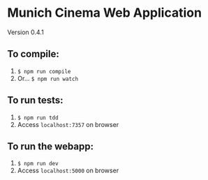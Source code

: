 # Munich Cinema Web Application

Version 0.4.1

## To compile:
1. `$ npm run compile`
1. Or... `$ npm run watch`

## To run tests:
1. `$ npm run tdd`
1. Access `localhost:7357` on browser

## To run the webapp:
1. `$ npm run dev`
1. Access `localhost:5000` on browser